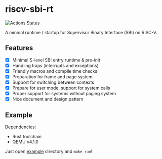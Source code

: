 # riscv-sbi-rt

[![Actions Status](https://github.com/rcore-os/riscv-sbi-rt/workflows/CI/badge.svg)](https://github.com/rcore-os/riscv-sbi-rt/actions)

A mininal runtime / startup for Supervisor Binary Interface (SBI) on RISC-V.

## Features

- [x] Minimal S-level SBI entry runtime & pre-init
- [x] Handling traps (interrupts and exceptions)
- [x] Friendly macros and compile time checks
- [x] Preparation for frame and page system
- [x] Support for switching between contexts
- [x] Prepare for user mode, support for system calls
- [x] Proper support for systems without paging system
- [x] Nice document and design pattern

## Example

Dependencies:

- Rust toolchain
- QEMU v4.1.0

Just open [example](./example) directory and `make run`!
